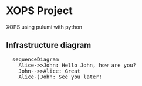 # XOPS Project
XOPS using pulumi with python

## Infrastructure diagram
<pre class="mermaid">
  sequenceDiagram
    Alice->>John: Hello John, how are you?
    John-->>Alice: Great
    Alice-)John: See you later!
</pre>
<script> mermaid.initialize({ startOnLoad: true }); </script>